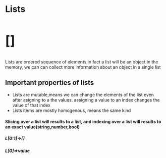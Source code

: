 <h1>Lists <span><h2>[]</h2></span></h1>
Lists are ordered sequence of elements,in fact a list will be an object in the memory, we can can collect more information about an object in a single list

<h2>Important properties of lists</h2>
<ul>
<li>Lists are mutable,means we can change the elements of the list even after asigning to a the values.
assigning a value to an index changes the value of that index</li>
<li>Lists items are mostly homogenous, means the same kind</li>
</ul>

<h4>Slicing over a list will results to a list, and indexing over a list will results to an exact value(string,number,bool)</h4>

<h5>L[0:1]=>[]</h5>
<h5>L[0]=>value</h5>

